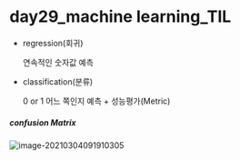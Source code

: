 # day29_machine learning_TIL



- regression(회귀)

  연속적인 숫자값 예측

- classification(분류)

  0 or 1 어느 쪽인지 예측 + 성능평가(Metric)



##### confusion Matrix

![image-20210304091910305](C:%5CUsers%5Chyeonssss%5CAppData%5CRoaming%5CTypora%5Ctypora-user-images%5Cimage-20210304091910305.png)